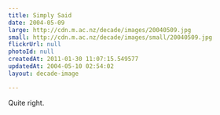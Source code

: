 ```yaml
---
title: Simply Said
date: 2004-05-09
large: http://cdn.m.ac.nz/decade/images/20040509.jpg
small: http://cdn.m.ac.nz/decade/images/small/20040509.jpg
flickrUrl: null
photoId: null
createdAt: 2011-01-30 11:07:15.549577
updatedAt: 2004-05-10 02:54:02
layout: decade-image

---
```

Quite right.
